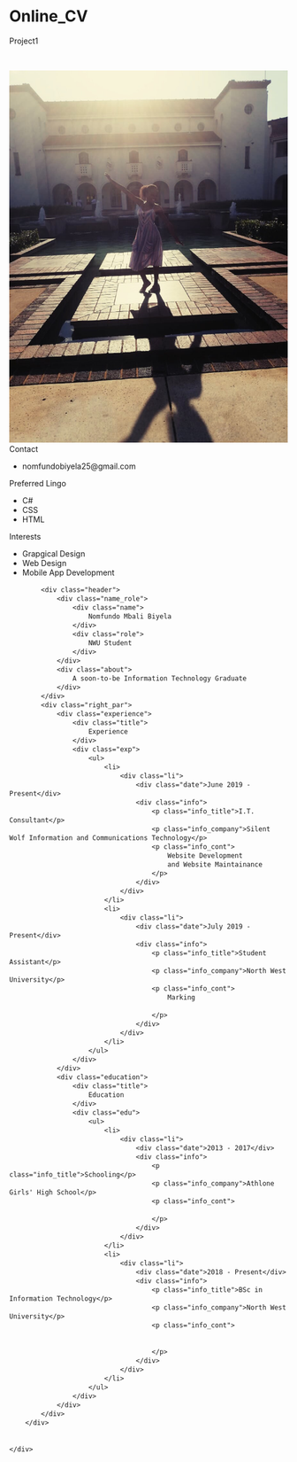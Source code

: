 # Online_CV
 Project1
<html>
<head>
<title> Nomfundo Mbali Biyela Technical Online CV </title>
<met name="viewport" content="width=device-width, initial-scale=1.0">
    <script src="https://code.jquery.com/jquery-3.5.1.min.js"
    integrity="sha256-9/aliU8dGd2tb6OSsuzixeV4y/faTqgFtohetphbbj0="
    crossorigin="anonymous"></script>
<script src="script.js"></script>
<link rel="stylesheet" href="project1.css">
 </head>
<body>
    <div class="weather-cont">
        <img class="icon">
        <p class="weather"></p>
        <p class="temp"></p>
    </div>
<div class="wrapper">
    <div class="cv">
        <div class="left">
            <div class="img">
                <img src="Noms.jpg" alt="picture">
            </div>
            <div class="contact wrap pb">
                <div class="title">
                    Contact
                </div>
                <dive class="contact">
                    <ul>
                        <li>
                            <div class="li">
                                <div class="icon"></div>
                                <div class="text">nomfundobiyela25@gmail.com</div>
                            </div>
                        </li>
                    </ul>
                </dive>
            </div>
            <div class="skills wrap pb">
                <div class="title">
                    Preferred Lingo
                </div>
                <dive class="skills">
                    <ul>
                        <li>
                            <div class="li">
                                <div class="icon"></div>
                                <div class="text">C#</div>
                            </div>
                        </li>
                        <li>
                            <div class="li">
                                <div class="icon"></div>
                                <div class="text">CSS</div>
                            </div>
                        </li>
                        <li>
                            <div class="li">
                                <div class="icon"></div>
                                <div class="text">HTML</div>
                            </div>
                        </li>
                    </ul>
                </dive> 
            </div>
            <div class="interests wrap pb">
                <div class="title">
                    Interests
                </div>
                <dive class="interest">
                    <ul>
                        <li>
                            <div class="li">
                                <div class="icon"></div>
                                <div class="text">Grapgical Design</div>
                            </div>
                        </li>
                        <li>
                            <div class="li">
                                <div class="icon"></div>
                                <div class="text">Web Design</div>
                            </div>
                        </li>
                        <li>
                            <div class="li">
                                <div class="icon"></div>
                                <div class="text">Mobile App Development</div>
                            </div>
                        </li>
                    </ul>
                </dive> 
            </div>
        </div>
        <div class="right">
            
            <div class="header">
                <div class="name_role">
                    <div class="name">
                        Nomfundo Mbali Biyela
                    </div>
                    <div class="role">
                        NWU Student
                    </div>
                </div>
                <div class="about">
                    A soon-to-be Information Technology Graduate
                </div>
            </div> 
            <div class="right_par">
                <div class="experience">
                    <div class="title">
                        Experience
                    </div>
                    <div class="exp">
                        <ul>
                            <li>
                                <div class="li">
                                    <div class="date">June 2019 - Present</div>
                                    <div class="info">
                                        <p class="info_title">I.T. Consultant</p>
                                        <p class="info_company">Silent Wolf Information and Communications Technology</p>
                                        <p class="info_cont">
                                            Website Development
                                            and Website Maintainance
                                        </p>
                                    </div>
                                </div>
                            </li>
                            <li>
                                <div class="li">
                                    <div class="date">July 2019 - Present</div>
                                    <div class="info">
                                        <p class="info_title">Student Assistant</p>
                                        <p class="info_company">North West University</p>
                                        <p class="info_cont">
                                            Marking
                                            
                                        </p>
                                    </div>
                                </div>
                            </li>
                        </ul>
                    </div>
                </div>
                <div class="education">
                    <div class="title">
                        Education
                    </div>
                    <div class="edu">
                        <ul>
                            <li>
                                <div class="li">
                                    <div class="date">2013 - 2017</div>
                                    <div class="info">
                                        <p class="info_title">Schooling</p>
                                        <p class="info_company">Athlone Girls' High School</p>
                                        <p class="info_cont">
                                           
                                        </p>
                                    </div>
                                </div>
                            </li>
                            <li>
                                <div class="li">
                                    <div class="date">2018 - Present</div>
                                    <div class="info">
                                        <p class="info_title">BSc in Information Technology</p>
                                        <p class="info_company">North West University</p>
                                        <p class="info_cont">
                                           
                                            
                                        </p>
                                    </div>
                                </div>
                            </li>
                        </ul>
                    </div>
                </div>
            </div>
        </div>

       
    </div>
</div>
</body>
</html> 
